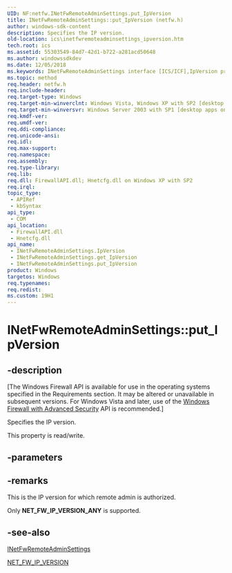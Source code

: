 ```yaml
---
UID: NF:netfw.INetFwRemoteAdminSettings.put_IpVersion
title: INetFwRemoteAdminSettings::put_IpVersion (netfw.h)
author: windows-sdk-content
description: Specifies the IP version.
old-location: ics\inetfwremoteadminsettings_ipversion.htm
tech.root: ics
ms.assetid: 55303549-84d7-42d1-b722-a281acd50648
ms.author: windowssdkdev
ms.date: 12/05/2018
ms.keywords: INetFwRemoteAdminSettings interface [ICS/ICF],IpVersion property, INetFwRemoteAdminSettings.IpVersion, INetFwRemoteAdminSettings.put_IpVersion, INetFwRemoteAdminSettings::IpVersion, INetFwRemoteAdminSettings::get_IpVersion, INetFwRemoteAdminSettings::put_IpVersion, IpVersion property [ICS/ICF], IpVersion property [ICS/ICF],INetFwRemoteAdminSettings interface, ics.inetfwremoteadminsettings_ipversion, netfw/INetFwRemoteAdminSettings::IpVersion, netfw/INetFwRemoteAdminSettings::get_IpVersion, netfw/INetFwRemoteAdminSettings::put_IpVersion, put_IpVersion
ms.topic: method
req.header: netfw.h
req.include-header: 
req.target-type: Windows
req.target-min-winverclnt: Windows Vista, Windows XP with SP2 [desktop apps only]
req.target-min-winversvr: Windows Server 2003 with SP1 [desktop apps only]
req.kmdf-ver: 
req.umdf-ver: 
req.ddi-compliance: 
req.unicode-ansi: 
req.idl: 
req.max-support: 
req.namespace: 
req.assembly: 
req.type-library: 
req.lib: 
req.dll: FirewallAPI.dll; Hnetcfg.dll on Windows XP with SP2
req.irql: 
topic_type:
 - APIRef
 - kbSyntax
api_type:
 - COM
api_location:
 - FirewallAPI.dll
 - Hnetcfg.dll
api_name:
 - INetFwRemoteAdminSettings.IpVersion
 - INetFwRemoteAdminSettings.get_IpVersion
 - INetFwRemoteAdminSettings.put_IpVersion
product: Windows
targetos: Windows
req.typenames: 
req.redist: 
ms.custom: 19H1
---
```


# INetFwRemoteAdminSettings::put_IpVersion


## -description


<p class="CCE_Message">[The Windows Firewall API is available for use in the operating systems specified in the Requirements section. It may be altered or unavailable in subsequent versions. For Windows Vista and later, use of the <a href="https://msdn.microsoft.com/8F33B96B-AA9A-46d5-8808-0F2D0723935B">Windows Firewall with Advanced Security</a> API is recommended.]

Specifies the IP version.

This property is read/write.


## -parameters


## -remarks



This is the IP version for which remote admin is authorized. 

Only
    <b>NET_FW_IP_VERSION_ANY</b> is supported.




## -see-also




<a href="https://msdn.microsoft.com/35f34a53-e73b-48be-ac79-9b7ab825c6ad">INetFwRemoteAdminSettings</a>



<a href="https://msdn.microsoft.com/f322c914-e84f-4c13-8200-06e5fe2bdab7">NET_FW_IP_VERSION</a>
 

 

